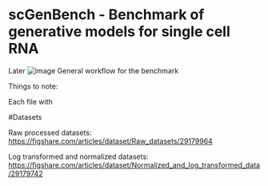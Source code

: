 # scGenBench - Benchmark of generative models for single cell RNA
Later
![image](https://github.com/user-attachments/assets/4606a96d-6310-40af-b5ea-0a7cac2df0cf)
General workflow for the benchmark


Things to note: 

Each file with 








#Datasets

Raw processed datasets: 
https://figshare.com/articles/dataset/Raw_datasets/29179964


Log transformed and normalized datasets: 
https://figshare.com/articles/dataset/Normalized_and_log_transformed_data/29179742
